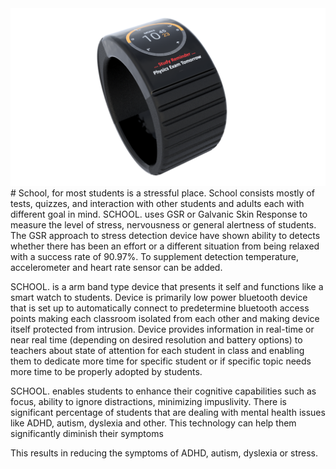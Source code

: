 <img src="/MockUp_Images/4.png" alt="School"/>
# School,
for most students is a stressful place. School
consists mostly of tests, quizzes, and interaction with other
students and adults each with different goal in mind.
SCHOOL. uses GSR or Galvanic Skin Response
to measure the level of stress, nervousness or general
alertness of students. The GSR approach to stress detection
device have shown ability to detects whether there has
been an effort or a different situation from being relaxed
with a success rate of 90.97%. To supplement detection
temperature, accelerometer and heart rate sensor can be
added.

SCHOOL. is a arm band type device that presents
it self and functions like a smart watch to students. Device
is primarily low power bluetooth device that is set up to
automatically connect to predetermine bluetooth access
points making each classroom isolated from each other
and making device itself protected from intrusion.
Device provides information in real-time or near real
time (depending on desired resolution and battery options)
to teachers about state of attention for each student in
class and enabling them to dedicate more time for specific
student or if specific topic needs more time to be properly
adopted by students.

SCHOOL. enables students to enhance their
cognitive capabilities such as focus, ability to ignore
distractions, minimizing impuslivity. There is significant
percentage of students that are dealing with mental
health issues like ADHD, autism, dyslexia and other. This
technology can help them significantly diminish their
symptoms

This results in reducing the symptoms of ADHD,
autism, dyslexia or stress.
